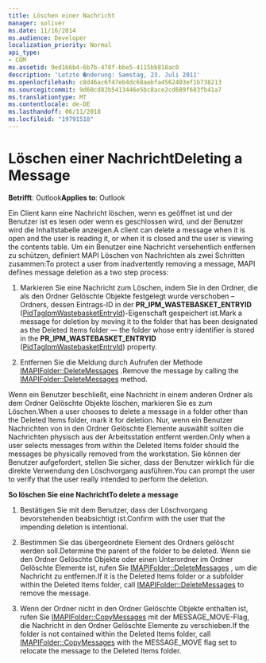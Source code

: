 ```yaml
---
title: Löschen einer Nachricht
manager: soliver
ms.date: 11/16/2014
ms.audience: Developer
localization_priority: Normal
api_type:
- COM
ms.assetid: 9ed166b4-6b7b-478f-bbe5-4115bb818ac0
description: 'Letzte �nderung: Samstag, 23. Juli 2011'
ms.openlocfilehash: c8d46ac6f47eb4dc68aebfa4562403ef1b738213
ms.sourcegitcommit: 9d60cd82b5413446e5bc8ace2cd689f683fb41a7
ms.translationtype: MT
ms.contentlocale: de-DE
ms.lasthandoff: 06/11/2018
ms.locfileid: "19791518"
---
```

# <a name="deleting-a-message"></a><span data-ttu-id="47a32-103">Löschen einer Nachricht</span><span class="sxs-lookup"><span data-stu-id="47a32-103">Deleting a Message</span></span>

  
  
<span data-ttu-id="47a32-104">**Betrifft**: Outlook</span><span class="sxs-lookup"><span data-stu-id="47a32-104">**Applies to**: Outlook</span></span> 
  
<span data-ttu-id="47a32-105">Ein Client kann eine Nachricht löschen, wenn es geöffnet ist und der Benutzer ist es lesen oder wenn es geschlossen wird, und der Benutzer wird die Inhaltstabelle anzeigen.</span><span class="sxs-lookup"><span data-stu-id="47a32-105">A client can delete a message when it is open and the user is reading it, or when it is closed and the user is viewing the contents table.</span></span> <span data-ttu-id="47a32-106">Um ein Benutzer eine Nachricht versehentlich entfernen zu schützen, definiert MAPI Löschen von Nachrichten als zwei Schritten zusammen:</span><span class="sxs-lookup"><span data-stu-id="47a32-106">To protect a user from inadvertently removing a message, MAPI defines message deletion as a two step process:</span></span>
  
1. <span data-ttu-id="47a32-107">Markieren Sie eine Nachricht zum Löschen, indem Sie in den Ordner, die als den Ordner Gelöschte Objekte festgelegt wurde verschoben – Ordners, dessen Eintrags-ID in der **PR_IPM_WASTEBASKET_ENTRYID** ([PidTagIpmWastebasketEntryId](pidtagipmwastebasketentryid-canonical-property.md))-Eigenschaft gespeichert ist.</span><span class="sxs-lookup"><span data-stu-id="47a32-107">Mark a message for deletion by moving it to the folder that has been designated as the Deleted Items folder — the folder whose entry identifier is stored in the **PR_IPM_WASTEBASKET_ENTRYID** ([PidTagIpmWastebasketEntryId](pidtagipmwastebasketentryid-canonical-property.md)) property.</span></span> 
    
2. <span data-ttu-id="47a32-108">Entfernen Sie die Meldung durch Aufrufen der Methode [IMAPIFolder::DeleteMessages](imapifolder-deletemessages.md) .</span><span class="sxs-lookup"><span data-stu-id="47a32-108">Remove the message by calling the [IMAPIFolder::DeleteMessages](imapifolder-deletemessages.md) method.</span></span> 
    
<span data-ttu-id="47a32-109">Wenn ein Benutzer beschließt, eine Nachricht in einem anderen Ordner als dem Ordner Gelöschte Objekte löschen, markieren Sie es zum Löschen.</span><span class="sxs-lookup"><span data-stu-id="47a32-109">When a user chooses to delete a message in a folder other than the Deleted Items folder, mark it for deletion.</span></span> <span data-ttu-id="47a32-110">Nur, wenn ein Benutzer Nachrichten von in den Ordner Gelöschte Elemente auswählt sollten die Nachrichten physisch aus der Arbeitsstation entfernt werden.</span><span class="sxs-lookup"><span data-stu-id="47a32-110">Only when a user selects messages from within the Deleted Items folder should the messages be physically removed from the workstation.</span></span> <span data-ttu-id="47a32-111">Sie können der Benutzer aufgefordert, stellen Sie sicher, dass der Benutzer wirklich für die direkte Verwendung den Löschvorgang ausführen.</span><span class="sxs-lookup"><span data-stu-id="47a32-111">You can prompt the user to verify that the user really intended to perform the deletion.</span></span>
  
 <span data-ttu-id="47a32-112">**So löschen Sie eine Nachricht**</span><span class="sxs-lookup"><span data-stu-id="47a32-112">**To delete a message**</span></span>
  
1. <span data-ttu-id="47a32-113">Bestätigen Sie mit dem Benutzer, dass der Löschvorgang bevorstehenden beabsichtigt ist.</span><span class="sxs-lookup"><span data-stu-id="47a32-113">Confirm with the user that the impending deletion is intentional.</span></span>
    
2. <span data-ttu-id="47a32-114">Bestimmen Sie das übergeordnete Element des Ordners gelöscht werden soll.</span><span class="sxs-lookup"><span data-stu-id="47a32-114">Determine the parent of the folder to be deleted.</span></span> <span data-ttu-id="47a32-115">Wenn sie den Ordner Gelöschte Objekte oder einen Unterordner im Ordner Gelöschte Elemente ist, rufen Sie [IMAPIFolder::DeleteMessages](imapifolder-deletemessages.md) , um die Nachricht zu entfernen.</span><span class="sxs-lookup"><span data-stu-id="47a32-115">If it is the Deleted Items folder or a subfolder within the Deleted Items folder, call [IMAPIFolder::DeleteMessages](imapifolder-deletemessages.md) to remove the message.</span></span> 
    
3. <span data-ttu-id="47a32-116">Wenn der Ordner nicht in den Ordner Gelöschte Objekte enthalten ist, rufen Sie [IMAPIFolder::CopyMessages](imapifolder-copymessages.md) mit der MESSAGE_MOVE-Flag, die Nachricht in den Ordner Gelöschte Elemente zu verschieben.</span><span class="sxs-lookup"><span data-stu-id="47a32-116">If the folder is not contained within the Deleted Items folder, call [IMAPIFolder::CopyMessages](imapifolder-copymessages.md) with the MESSAGE_MOVE flag set to relocate the message to the Deleted Items folder.</span></span> 
    

